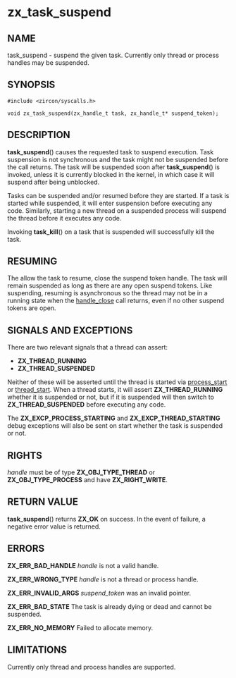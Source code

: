 # zx_task_suspend

## NAME

<!-- Updated by scripts/update-docs-from-abigen, do not edit this section manually. -->

task_suspend - suspend the given task. Currently only thread or process handles may be suspended.

## SYNOPSIS

```
#include <zircon/syscalls.h>

void zx_task_suspend(zx_handle_t task, zx_handle_t* suspend_token);

```

## DESCRIPTION

**task_suspend**() causes the requested task to suspend
execution. Task suspension is not synchronous and the task might not
be suspended before the call returns. The task will be suspended soon
after **task_suspend**() is invoked, unless it is currently blocked in
the kernel, in which case it will suspend after being unblocked.

Tasks can be suspended and/or resumed before they are started. If a task is
started while suspended, it will enter suspension before executing any code.
Similarly, starting a new thread on a suspended process will suspend the thread
before it executes any code.

Invoking **task_kill**() on a task that is suspended will successfully kill
the task.

## RESUMING

The allow the task to resume, close the suspend token handle. The task will
remain suspended as long as there are any open suspend tokens. Like suspending,
resuming is asynchronous so the thread may not be in a running state when the
[handle_close](handle_close.md) call returns, even if no other suspend tokens
are open.

## SIGNALS AND EXCEPTIONS

There are two relevant signals that a thread can assert:

- **ZX_THREAD_RUNNING**
- **ZX_THREAD_SUSPENDED**

Neither of these will be asserted until the thread is started via
[process_start](process_start.md) or [thread_start](thread_start.md). When
a thread starts, it will assert **ZX_THREAD_RUNNING** whether it is suspended
or not, but if it is suspended will then switch to **ZX_THREAD_SUSPENDED**
before executing any code.

The **ZX_EXCP_PROCESS_STARTING** and **ZX_EXCP_THREAD_STARTING** debug
exceptions will also be sent on start whether the task is suspended or not.

## RIGHTS

<!-- Updated by scripts/update-docs-from-abigen, do not edit this section manually. -->

*handle* must be of type **ZX_OBJ_TYPE_THREAD** or **ZX_OBJ_TYPE_PROCESS** and have **ZX_RIGHT_WRITE**.

## RETURN VALUE

**task_suspend**() returns **ZX_OK** on success.
In the event of failure, a negative error value is returned.

## ERRORS

**ZX_ERR_BAD_HANDLE** *handle* is not a valid handle.

**ZX_ERR_WRONG_TYPE** *handle* is not a thread or process handle.

**ZX_ERR_INVALID_ARGS**  *suspend_token*  was an invalid pointer.

**ZX_ERR_BAD_STATE**  The task is already dying or dead and cannot be suspended.

**ZX_ERR_NO_MEMORY**  Failed to allocate memory.

## LIMITATIONS

Currently only thread and process handles are supported.
